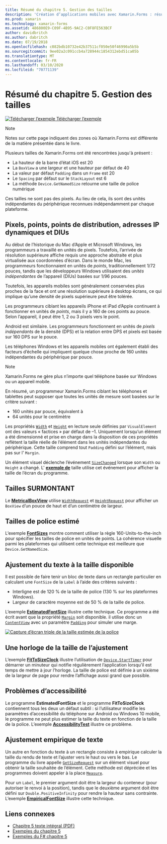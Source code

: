 ```yaml
---
title: Résumé du chapitre 5. Gestion des tailles
description: 'Création d’applications mobiles avec Xamarin.Forms : résumé du chapitre 5. Gestion des tailles'
ms.prod: xamarin
ms.technology: xamarin-forms
ms.assetid: 486800E9-C09F-4B95-9AC2-C0F8FE563BCF
author: davidbritch
ms.author: dabritch
ms.date: 07/19/2018
ms.openlocfilehash: c082bdb10732e42b37511cf050e50f46990a5b5b
ms.sourcegitcommit: 9ee02a2c091ccb4a728944c1854312ebd51ca05b
ms.translationtype: MT
ms.contentlocale: fr-FR
ms.lasthandoff: 03/10/2020
ms.locfileid: "70771139"
---
```

# <a name="summary-of-chapter-5-dealing-with-sizes"></a>Résumé du chapitre 5. Gestion des tailles

[![Télécharger l’exemple](~/media/shared/download.png) Télécharger l’exemple](https://github.com/xamarin/xamarin-forms-book-samples/tree/master/Chapter05)

> [!NOTE]
> Notes sur cette page indiquent des zones où Xamarin.Forms est différente de la matière présentée dans le livre.

Plusieurs tailles de Xamarin.Forms ont été rencontrées jusqu'à présent :

- La hauteur de la barre d’état iOS est 20
- La `BoxView` a une largeur et une hauteur par défaut de 40
- La valeur par défaut `Padding` dans un `Frame` est 20
- Le `Spacing` par défaut sur le `StackLayout` est 6
- La méthode `Device.GetNamedSize` retourne une taille de police numérique

Ces tailles ne sont pas des pixels. Au lieu de cela, ils sont des unités indépendantes du périphérique reconnues indépendamment par chaque plateforme.

## <a name="pixels-points-dps-dips-and-dius"></a>Pixels, points, points de distribution, adresses IP dynamiques et DIUs

Au début de l’historique du Mac d’Apple et Microsoft Windows, les programmeurs a travaillé en unités de pixels. Toutefois, l’arrivée de résolution supérieure affiche requis une approche abstraite et plus virtualisée aux coordonnées d’écran. Dans le monde Mac, les programmeurs fonctionnaient en unités de *points*, traditionnellement 1/72 pouces, tandis que les développeurs Windows utilisaient des *unités indépendantes* de l’appareil (DIUs) basées sur 1/96 pouces.

Toutefois, les appareils mobiles sont généralement conservées plus proches de la face et ont une résolution supérieure à desktop écrans, ce qui implique qu’une densité de pixels supérieure peut être tolérée.

Les programmeurs ciblant les appareils iPhone et iPad d’Apple continuent à fonctionner en unités de *points*, mais il y a 160 de ces points au pouce. Selon l’appareil, il peut être 1, 2 ou 3 pixels vers le point.

Android est similaire. Les programmeurs fonctionnent en unités de *pixels indépendants* de la densité (DPS) et la relation entre DPS et pixels est basée sur 160 DPS sur le pouce.

Les téléphones Windows et les appareils mobiles ont également établi des facteurs d’échelle qui impliquent quelque chose proche de 160 unités indépendantes du périphérique par pouce.

> [!NOTE]
> Xamarin.Forms ne gère plus n’importe quel téléphone basée sur Windows ou un appareil mobile.

En résumé, un programmeur Xamarin.Forms ciblant les téléphones et tablettes peut supposer que toutes les unités de mesure sont basées sur le critère suivant :

- 160 unités par pouce, équivalent à
- 64 unités pour le centimètre

Les propriétés [`Width`](xref:Xamarin.Forms.VisualElement.Width) et [`Height`](xref:Xamarin.Forms.VisualElement.Height) en lecture seule définies par `VisualElement` ont des valeurs « factices » par défaut de &ndash;1. Uniquement lorsqu’un élément a été dimensionné et prise en charge dans la disposition de ces propriétés reflètent la taille réelle de l’élément dans les unités indépendantes du périphérique. Cette taille comprend tout `Padding` défini sur l’élément, mais pas sur l' `Margin`.

Un élément visuel déclenche l’événement [`SizeChanged`](xref:Xamarin.Forms.VisualElement.SizeChanged) lorsque son `Width` ou `Height` a changé. L' [**exemple de**](https://github.com/xamarin/xamarin-forms-book-samples/tree/master/Chapter05/WhatSize) taille utilise cet événement pour afficher la taille de l’écran du programme.

## <a name="metrical-sizes"></a>Tailles SURMONTANT

Le [**MetricalBoxView**](https://github.com/xamarin/xamarin-forms-book-samples/tree/master/Chapter05/MetricalBoxView) utilise [`WidthRequest`](xref:Xamarin.Forms.VisualElement.WidthRequest) et [`HeightRequest`](xref:Xamarin.Forms.VisualElement.HeightRequest) pour afficher un `BoxView` d’un pouce de haut et d’un centimètre de largeur.

## <a name="estimated-font-sizes"></a>Tailles de police estimé

L’exemple [**FontSizes**](https://github.com/xamarin/xamarin-forms-book-samples/tree/master/Chapter05/FontSizes) montre comment utiliser la règle 160-Units-to-the-inch pour spécifier les tailles de police en unités de points. La cohérence visuelle parmi les plateformes qui utilisent cette technique est meilleure que `Device.GetNamedSize`.

## <a name="fitting-text-to-available-size"></a>Ajustement du texte à la taille disponible

Il est possible de faire tenir un bloc de texte dans un rectangle particulier en calculant une `FontSize` de la `Label` à l’aide des critères suivants :

- Interligne est de 120 % de la taille de police (130 % sur les plateformes Windows).
- Largeur de caractère moyenne est de 50 % de la taille de police.

L’exemple [**EstimatedFontSize**](https://github.com/xamarin/xamarin-forms-book-samples/tree/master/Chapter05/EstimatedFontSize) illustre cette technique. Ce programme a été écrit avant que la propriété [`Margin`](xref:Xamarin.Forms.View.Margin) soit disponible. il utilise donc un [`ContentView`](xref:Xamarin.Forms.ContentView) avec un paramètre [`Padding`](xref:Xamarin.Forms.Layout.Padding) pour simuler une marge.

[![Capture d’écran triple de la taille estimée de la police](images/ch05fg07-small.png "Ajuster le texte à la taille disponible")](images/ch05fg07-large.png#lightbox "Ajuster le texte à la taille disponible")

## <a name="a-fit-to-size-clock"></a>Une horloge de la taille de l’ajustement

L’exemple [**FitToSizeClock**](https://github.com/xamarin/xamarin-forms-book-samples/tree/master/Chapter05/FitToSizeClock) illustre l’utilisation de [`Device.StartTimer`](xref:Xamarin.Forms.Device.StartTimer(System.TimeSpan,System.Func{System.Boolean})) pour démarrer un minuteur qui notifie régulièrement l’application lorsqu’il est temps de mettre à jour l’horloge. La taille de police est définie à un sixième de la largeur de page pour rendre l’affichage aussi grand que possible.

## <a name="accessibility-issues"></a>Problèmes d’accessibilité

Le programme **EstimatedFontSize** et le programme **FitToSizeClock** contiennent tous les deux un défaut subtil : si l’utilisateur modifie les paramètres d’accessibilité du téléphone sur Android ou Windows 10 mobile, le programme ne peut plus estimer la taille du texte en fonction de la taille de la police. L’exemple [**AccessibilityTest**](https://github.com/xamarin/xamarin-forms-book-samples/tree/master/Chapter05/AccessibilityTest) illustre ce problème.

## <a name="empirically-fitting-text"></a>Ajustement empirique de texte

Un autre en fonction du texte à un rectangle consiste à empirique calculer la taille du rendu de texte et l’ajuster vers le haut ou vers le bas. Le programme du livre appelle [`GetSizeRequest`](xref:Xamarin.Forms.VisualElement.GetSizeRequest(System.Double,System.Double)) sur un élément visuel pour obtenir la taille souhaitée de l’élément. Cette méthode est dépréciée et les programmes doivent appeler à la place [`Measure`](xref:Xamarin.Forms.VisualElement.Measure(System.Double,System.Double,Xamarin.Forms.MeasureFlags)).

Pour un `Label`, le premier argument doit être la largeur du conteneur (pour autoriser le renvoi à la position), tandis que le deuxième argument doit être défini sur `Double.PositiveInfinity` pour rendre la hauteur sans contrainte. L’exemple [**EmpiricalFontSize**](https://github.com/xamarin/xamarin-forms-book-samples/tree/master/Chapter05/EmpiricalFontSize) illustre cette technique.

## <a name="related-links"></a>Liens connexes

- [Chapitre 5 texte intégral (PDF)](https://download.xamarin.com/developer/xamarin-forms-book/XamarinFormsBook-Ch05-Apr2016.pdf)
- [Exemples du chapitre 5](https://github.com/xamarin/xamarin-forms-book-samples/tree/master/Chapter05)
- [Exemples du F# chapitre 5](https://github.com/xamarin/xamarin-forms-book-samples/tree/master/Chapter05/FS)
